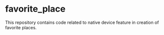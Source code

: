 # favorite_place
This repository contains code related to native device feature in creation of favorite places.
